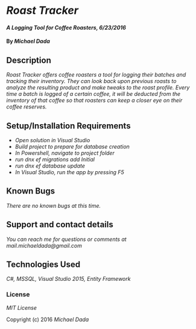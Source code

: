 # _Roast Tracker_

#### _A Logging Tool for Coffee Roasters, 6/23/2016_

#### By _Michael Dada_

## Description

_Roast Tracker offers coffee roasters a tool for logging their batches and tracking their inventory.  They can look back upon previous roasts to analyze the resulting product and make tweaks to the roast profile.  Every time a batch is logged of a certain coffee, it will be deducted from the inventory of that coffee so that roasters can keep a closer eye on their coffee reserves._

## Setup/Installation Requirements

* _Open solution in Visual Studio_
* _Build project to prepare for database creation_
* _In Powershell, navigate to project folder_
* _run dnx ef migrations add Initial_
* _run dnx ef database update_
* _In Visual Studio, run the app by pressing F5_

## Known Bugs

_There are no known bugs at this time._

## Support and contact details

_You can reach me for questions or comments at mail.michaeldada@gmail.com_

## Technologies Used

_C#, MSSQL, Visual Studio 2015, Entity Framework_

### License

*MIT License*

Copyright (c) 2016 _Michael Dada_

